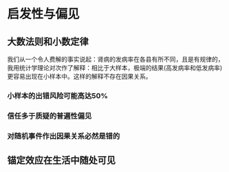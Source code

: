 # 启发性与偏见
## 大数法则和小数定律
我们从一个令人费解的事实说起：肾病的发病率在各县有所不同，且是有规律的，我用统计学理论对次作了解释：相比于大样本，极端的结果(高发病率和低发病率)更容易出现在小样本中。这样的解释不存在因果关系。

### 小样本的出错风险可能高达50%

### 信任多于质疑的普遍性偏见

### 对随机事件作出因果关系必然是错的

## 锚定效应在生活中随处可见

